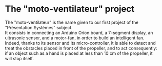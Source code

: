 # The "moto-ventilateur" project

The "moto-ventilateur" is the name given to our first project of the "Présentation Systèmes" subject.</br>
It consists in connecting an Arduino Orion board, a 7-segment display, an ultrasonic sensor, and a motor-fan, in order to build an intelligent fan.</br>
Indeed, thanks to its sensor and its micro-controller, it is able to detect and treat the obstacles placed in front of the propeller, and to act consequently: if an object such as a hand is placed at less than 10 cm of the propeller, it will stop itself.
